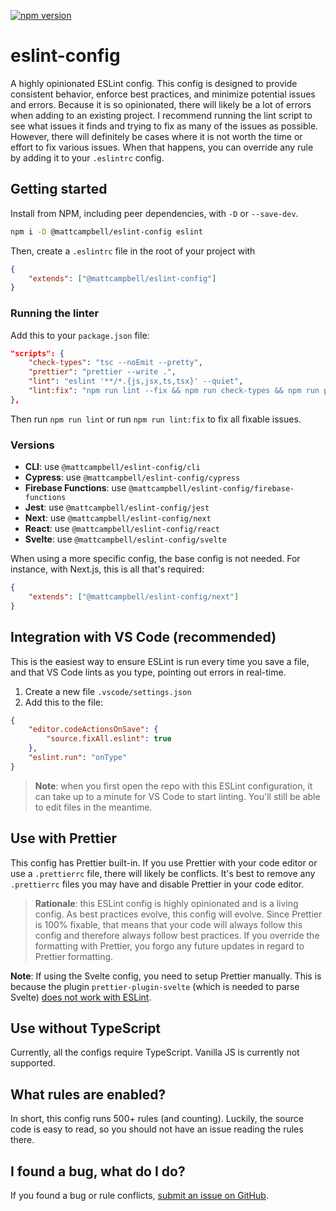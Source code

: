 [![npm version](https://badge.fury.io/js/@mattcampbell%2Feslint-config.svg)](https://badge.fury.io/js/@mattcampbell%2Feslint-config)

# eslint-config

A highly opinionated ESLint config. This config is designed to provide consistent behavior, enforce best practices, and minimize potential issues and errors. Because it is so opinionated, there will likely be a lot of errors when adding to an existing project. I recommend running the lint script to see what issues it finds and trying to fix as many of the issues as possible. However, there will definitely be cases where it is not worth the time or effort to fix various issues. When that happens, you can override any rule by adding it to your `.eslintrc` config.

## Getting started

Install from NPM, including peer dependencies, with `-D` or `--save-dev`.

```bash
npm i -D @mattcampbell/eslint-config eslint
```

Then, create a `.eslintrc` file in the root of your project with

```json
{
	"extends": ["@mattcampbell/eslint-config"]
}
```

### Running the linter

Add this to your `package.json` file:

```json
"scripts": {
	"check-types": "tsc --noEmit --pretty",
	"prettier": "prettier --write .",
	"lint": "eslint '**/*.{js,jsx,ts,tsx}' --quiet",
	"lint:fix": "npm run lint --fix && npm run check-types && npm run prettier"
},
```

Then run `npm run lint` or run `npm run lint:fix` to fix all fixable issues.

### Versions

-   **CLI**: use `@mattcampbell/eslint-config/cli`
-   **Cypress**: use `@mattcampbell/eslint-config/cypress`
-   **Firebase Functions**: use `@mattcampbell/eslint-config/firebase-functions`
-   **Jest**: use `@mattcampbell/eslint-config/jest`
-   **Next**: use `@mattcampbell/eslint-config/next`
-   **React**: use `@mattcampbell/eslint-config/react`
-   **Svelte**: use `@mattcampbell/eslint-config/svelte`

When using a more specific config, the base config is not needed. For instance, with Next.js, this is all that's required:

```json
{
	"extends": ["@mattcampbell/eslint-config/next"]
}
```

## Integration with VS Code (recommended)

This is the easiest way to ensure ESLint is run every time you save a file, and that VS Code lints as you type, pointing out errors in real-time.

1. Create a new file `.vscode/settings.json`
2. Add this to the file:

```json
{
	"editor.codeActionsOnSave": {
		"source.fixAll.eslint": true
	},
	"eslint.run": "onType"
}
```

> **Note**: when you first open the repo with this ESLint configuration, it can take up to a minute for VS Code to start linting. You'll still be able to edit files in the meantime.

## Use with Prettier

This config has Prettier built-in. If you use Prettier with your code editor or use a `.prettierrc` file, there will likely be conflicts. It's best to remove any `.prettierrc` files you may have and disable Prettier in your code editor.

> **Rationale**: this ESLint config is highly opinionated and is a living config. As best practices evolve, this config will evolve. Since Prettier is 100% fixable, that means that your code will always follow this config and therefore always follow best practices. If you override the formatting with Prettier, you forgo any future updates in regard to Prettier formatting.

**Note**: If using the Svelte config, you need to setup Prettier manually. This is because the plugin `prettier-plugin-svelte` (which is needed to parse Svelte) [does not work with ESLint](https://github.com/sveltejs/prettier-plugin-svelte/issues/57).

## Use without TypeScript

Currently, all the configs require TypeScript. Vanilla JS is currently not supported.

## What rules are enabled?

In short, this config runs 500+ rules (and counting). Luckily, the source code is easy to read, so you should not have an issue reading the rules there.

## I found a bug, what do I do?

If you found a bug or rule conflicts, [submit an issue on GitHub](https://github.com/mrmattrc/eslint-config/issues).
